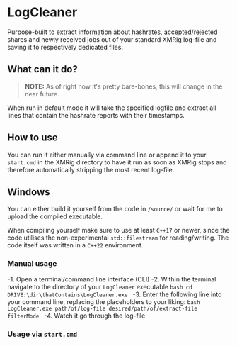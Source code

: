# LogCleaner
Purpose-built to extract information about hashrates, accepted/rejected shares and newly received jobs out of your standard XMRig log-file and saving it to respectively dedicated files.

## What can it do?
> **NOTE:** As of right now it's pretty bare-bones, this will change in the near future.

When run in default mode it will take the specified logfile and extract all lines that contain the hashrate reports with their timestamps.

## How to use
You can run it either manually via command line or append it to your `start.cmd` in the XMRig directory to have it run as soon as XMRig stops and therefore automatically stripping the most recent log-file.

## Windows
You can either build it yourself from the code in `/source/` or wait for me to upload the compiled executable.

When compiling yourself make sure to use at least `C++17` or newer, since the code utilises the non-experimental `std::filestream` for reading/writing. The code itself was written in a `C++22` environment.

### Manual usage
 -1. Open a terminal/command line interface (CLI)
 -2. Within the terminal navigate to the directory of your `LogCleaner` executable
     ```bash
     cd DRIVE:\dir\thatContains\LogCleaner.exe
     ```
 -3. Enter the following line into your command line, replacing the placeholders to your liking:
     ```bash
     LogCleaner.exe path/of/log-file desired/path/of/extract-file filterMode
     ```
 -4. Watch it go through the log-file

### Usage via `start.cmd`